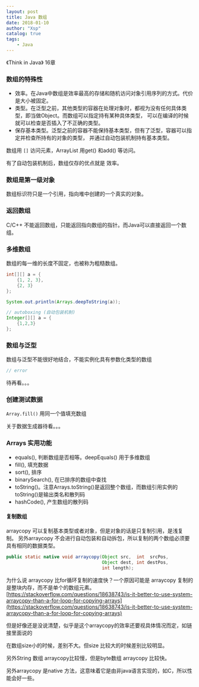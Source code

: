 ```yaml
---
layout: post
title: Java 数组
date: 2018-01-10
author: "Xsp"
catalog: true
tags:
    - Java
---
```


《Think in Java》 16章

### 数组的特殊性

+ 效率。在Java中数组是效率最高的存储和随机访问对象引用序列的方式。代价是大小被固定。
+ 类型。在泛型之前，其他类型的容器在处理对象时，都视为没有任何具体类型，即当做Object。而数组可以指定持有某种具体类型，
可以在编译的时候就可以检查是否插入了不正确的类型。
+ 保存基本类型。泛型之前的容器不能保持基本类型，但有了泛型，容器可以指定并检查所持有的对象的类型，
并通过自动包装机制持有基本类型。

数组用 `[]` 访问元素，ArrayList 用get() 和add() 等访问。

有了自动包装机制后，数组仅存的优点就是 效率。

### 数组是第一级对象
数组标识符只是一个引用，指向堆中创建的一个真实的对象。

### 返回数组
C/C++ 不能返回数组，只能返回指向数组的指针。而Java可以直接返回一个数组。


### 多维数组
数组的每一维的长度不固定，也被称为粗糙数组。

```java
int[][] a = {
    {1, 2, 3},
    {2, 3}
};

System.out.println(Arrays.deepToString(a));

// autoboxing (自动包装机制)
Integer[][] a = {
    {1,2,3}
};
```

### 数组与泛型
数组与泛型不能很好地结合，不能实例化具有参数化类型的数组
```java
// error

```

 待再看。。。

### 创建测试数据

`Array.fill()` 用同一个值填充数组

关于数据生成器待看。。。

### Arrays 实用功能

+ equals(), 判断数组是否相等。deepEquals() 用于多维数组
+ fill(), 填充数据
+ sort(), 排序
+ binarySearch(), 在已排序的数组中查找
+ toString()。注意Arrays.toString()是返回整个数组，而数组引用实例的toString()是输出类名和散列码
+ hashCode(), 产生数组的散列码

#### 复制数组

arraycopy 可以复制基本类型或者对象，但是对象的话是只复制引用，是浅复制。
另外arraycopy 不会进行自动包装和自动拆包，所以复制的两个数组必须要具有相同的数据类型。

```java
public static native void arraycopy(Object src,  int  srcPos,
                                    Object dest, int destPos,
                                    int length);
```

为什么说 arraycopy 比for循环复制的速度快？一个原因可能是 arraycopy 复制的是整块内存，而不是单个的数组元素。
[https://stackoverflow.com/questions/18638743/is-it-better-to-use-system-arraycopy-than-a-for-loop-for-copying-arrays](https://stackoverflow.com/questions/18638743/is-it-better-to-use-system-arraycopy-than-a-for-loop-for-copying-arrays)

但是好像还是没说清楚，似乎是这个arraycopy的效率还要视具体情况而定，如链接里面说的

在数组size小的时候，差别不大。但size 比较大的时候差别比较明显。

另外String 数组 arraycopy比较慢，但是byte数组 arraycopy 比较快。

另外arraycopy 是native 方法，这意味着它是由非java语言实现的，如C，所以性能会好一些。
